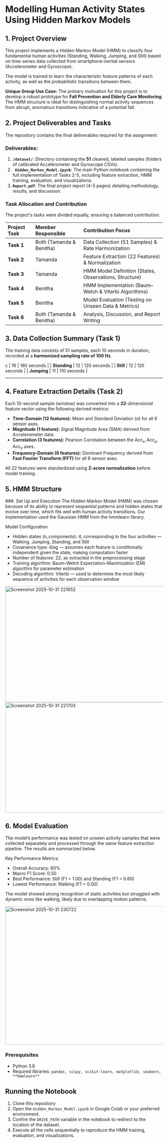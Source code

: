 # Modelling Human Activity States Using Hidden Markov Models

## 1. Project Overview

This project implements a Hidden Markov Model (HMM) to classify four fundamental human activities (Standing, Walking, Jumping, and Still) based on time-series data collected from smartphone inertial sensors (Accelerometer and Gyroscope).

The model is trained to learn the characteristic feature patterns of each activity, as well as the probabilistic transitions between them.

**Unique Group Use Case:** The primary motivation for this project is to develop a robust prototype for **Fall Prevention and Elderly Care Monitoring**. The HMM structure is ideal for distinguishing normal activity sequences from abrupt, anomalous transitions indicative of a potential fall.


## 2. Project Deliverables and Tasks 
The repository contains the final deliverables required for the assignment:

### Deliverables:

1.  **`/dataset/`**: Directory containing the $\mathbf{51}$ cleaned, labeled samples (folders of calibrated Accelerometer and Gyroscope CSVs).
2.  **` Hidden_Markov_Model.ipynb`**: The main Python notebook containing the full implementation of Tasks 2-5, including feature extraction, HMM training, evaluation, and visualizations.
3.  **`Report.pdf`**: The final project report (4-5 pages) detailing methodology, results, and discussion.

### Task Allocation and Contribution 
The project's tasks were divided equally, ensuring a balanced contribution.

| Project Task | Member Responsible | Contribution Focus |
| :--- | :--- | :--- |
| **Task 1** | Both (Tamanda & Benitha) | Data Collection (51 Samples) & Rate Harmonization |
| **Task 2** | Tamanda | Feature Extraction (22 Features) & Normalization |
| **Task 3** | Tamanda | HMM Model Definition (States, Observations, Structure) |
| **Task 4** | Benitha | HMM Implementation (Baum–Welch & Viterbi Algorithms) |
| **Task 5** | Benitha | Model Evaluation (Testing on Unseen Data & Metrics) |
| **Task 6** | Both (Tamanda & Benitha) | Analysis, Discussion, and Report Writing |


## 3. Data Collection Summary (Task 1)

The training data consists of 51 samples, each 10 seconds in duration, recorded at a **harmonized sampling rate of 100 Hz**.

c | 16 | 160 seconds |
| **Standing** | 12 | 120 seconds |
| **Still** | 12 | 120 seconds |
| **Jumping** | 11 | 110 seconds |

---

## 4. Feature Extraction Details (Task 2)

Each 10-second sample (window) was converted into a $\mathbf{22 \text{-dimensional feature vector}}$ using the following derived metrics:

* **Time-Domain (12 features):** Mean and Standard Deviation ($\sigma$) for all 6 sensor axes.
* **Magnitude (1 feature):** Signal Magnitude Area (SMA) derived from Accelerometer data.
* **Correlation (3 features):** Pearson Correlation between the $\text{Acc}_x, \text{Acc}_y, \text{Acc}_z$ axes.
* **Frequency-Domain (6 features):** Dominant Frequency derived from **Fast Fourier Transform (FFT)** for all 6 sensor axes.

All 22 features were standardized using **Z-score normalization** before model training.

## 5. HMM Structure
###. Set Up and Execution
The Hidden Markov Model (HMM) was chosen because of its ability to represent sequential patterns and hidden states that evolve over time, which fits well with human activity transitions. Our implementation used the Gaussian HMM from the hmmlearn library.

Model Configuration

- Hidden states (n_components): 4, corresponding to the four activities — Walking, Jumping, Standing, and Still
- Covariance type: diag — assumes each feature is conditionally independent given the state, making computation faster
- Number of features: 22, as extracted in the preprocessing stage
- Training algorithm: Baum–Welch Expectation–Maximization (EM) algorithm for parameter estimation
- Decoding algorithm: Viterbi — used to determine the most likely sequence of activities for each observation window
  
<img width="1175" height="370" alt="Screenshot 2025-10-31 221652" src="https://github.com/user-attachments/assets/82ae47e7-e252-40bc-83f0-5a760ed62b93" />

<img width="1184" height="352" alt="Screenshot 2025-10-31 221703" src="https://github.com/user-attachments/assets/99404eba-16f7-4489-900b-df3df4ff11ae" />

## 6. Model Evaluation
The model’s performance was tested on unseen activity samples that were collected separately and processed through the same feature extraction pipeline. The results are summarized below.

Key Performance Metrics:
- Overall Accuracy: 60%
- Macro F1 Score: 0.50
- Best Performance: Still (F1 = 1.00) and Standing (F1 = 0.60)
- Lowest Performance: Walking (F1 = 0.00)

The model showed strong recognition of static activities but struggled with dynamic ones like walking, likely due to overlapping motion patterns.

<img width="1188" height="441" alt="Screenshot 2025-10-31 230722" src="https://github.com/user-attachments/assets/bfde93b5-e00a-4bcb-9e78-b4dc6f194481" />

### Prerequisites
 * Python 3.8
 * Required libraries: `pandas, scipy, scikit-learn, matplotlib, seaborn,  **hmmlearn** `

## Running the Notebook
1. Clone this repository
2. Open the `Hidden_Markov_Model.ipynb`  in Google Colab or your preferred environment.
3. Confire the `DRIVE_PATH` variable in the notebook to redirect to the location of the dataset.
4. Execute all the cells sequentially to reproduce the HMM training, evaluation, and visualizations.
 
